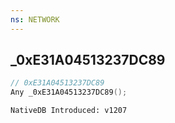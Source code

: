 ```yaml
---
ns: NETWORK
---
```

## _0xE31A04513237DC89

```c
// 0xE31A04513237DC89
Any _0xE31A04513237DC89();
```

```
NativeDB Introduced: v1207
```

